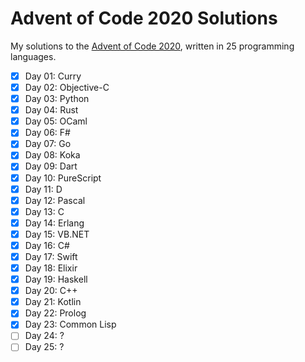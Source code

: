 # Advent of Code 2020 Solutions

My solutions to the [Advent of Code 2020](https://adventofcode.com/2020), written in 25 programming languages.

- [x] Day 01: Curry
- [x] Day 02: Objective-C
- [x] Day 03: Python
- [x] Day 04: Rust
- [x] Day 05: OCaml
- [x] Day 06: F#
- [x] Day 07: Go
- [x] Day 08: Koka
- [x] Day 09: Dart
- [x] Day 10: PureScript
- [x] Day 11: D
- [x] Day 12: Pascal
- [x] Day 13: C
- [x] Day 14: Erlang
- [x] Day 15: VB.NET
- [x] Day 16: C#
- [x] Day 17: Swift
- [x] Day 18: Elixir
- [x] Day 19: Haskell
- [x] Day 20: C++
- [x] Day 21: Kotlin
- [x] Day 22: Prolog
- [x] Day 23: Common Lisp
- [ ] Day 24: ?
- [ ] Day 25: ?
